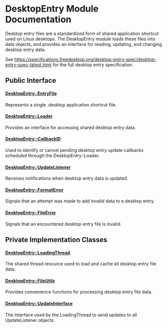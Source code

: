 # DesktopEntry Module Documentation
Desktop entry files are a standardized form of shared application shortcut used on Linux desktops. The DesktopEntry module loads these files into data objects, and provides an interface for reading, updating, and changing desktop entry data.

See https://specifications.freedesktop.org/desktop-entry-spec/desktop-entry-spec-latest.html for the full desktop entry specification.

## Public Interface

#### [DesktopEntry::EntryFile](../../Source/DesktopEntry/DesktopEntry_EntryFile.h)
  Represents a single .desktop application shortcut file.

#### [DesktopEntry::Loader](../../Source/DesktopEntry/DesktopEntry_Loader.h)
  Provides an interface for accessing shared desktop entry data.

#### [DesktopEntry::CallbackID](../../Source/DesktopEntry/Types/DesktopEntry_CallbackID.h)
  Used to identify or cancel pending desktop entry update callbacks scheduled through the DesktopEntry::Loader.

#### [DesktopEntry::UpdateListener](../../Source/DesktopEntry/DesktopEntry_UpdateListener.h)
  Receives notifications when desktop entry data is updated.

#### [DesktopEntry::FormatError](../../Source/DesktopEntry/Exceptions/DesktopEntry_FormatError.h)
  Signals that an attempt was made to add invalid data to a desktop entry.

#### [DesktopEntry::FileError](../../Source/DesktopEntry/Exceptions/DesktopEntry_FileError.h)
  Signals that an encountered desktop entry file is invalid.

## Private Implementation Classes

#### [DesktopEntry::LoadingThread](../../Source/DesktopEntry/DesktopEntry_LoadingThread.h)
  The shared thread resource used to load and cache all desktop entry file data.

#### [DesktopEntry::FileUtils](../../Source/DesktopEntry/DesktopEntry_FileUtils.h)
  Provides convenience functions for processing desktop entry file data.

#### [DesktopEntry::UpdateInterface](../../Source/DesktopEntry/DesktopEntry_UpdateInterface.h)
  The interface used by the LoadingThread to send updates to all UpdateListener objects.


